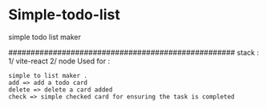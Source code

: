 # Simple-todo-list
simple todo list maker

###################################################
stack : 
    1/ vite-react
    2/ node
Used for : 

    simple to list maker . 
    add => add a todo card 
    delete => delete a card added 
    check => simple checked card for ensuring the task is completed
